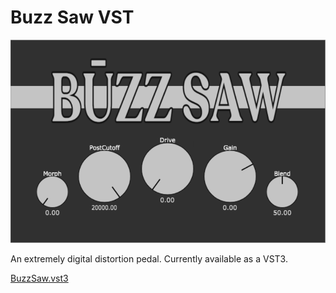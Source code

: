 # Buzz Saw VST

![Buzz Saw VST](Assets/buzzsawscreenshot.PNG)

An extremely digital distortion pedal. Currently available as a VST3.

[BuzzSaw.vst3]("CurrentBuild/BuzzSaw.vst3")

